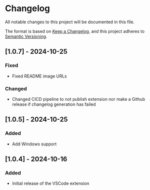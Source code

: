 # Changelog

All notable changes to this project will be documented in this file.

The format is based on [Keep a Changelog](https://keepachangelog.com/en/1.1.0/),
and this project adheres to [Semantic Versioning](https://semver.org/spec/v2.0.0.html).

## [1.0.7] - 2024-10-25

### Fixed

- Fixed README image URLs

### Changed

- Changed CICD pipeline to not publish extension nor make a Github release if changelog generation has failed

## [1.0.5] - 2024-10-25

### Added

- Add Windows support

## [1.0.4] - 2024-10-16

### Added

- Initial release of the VSCode extension